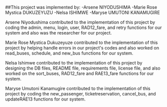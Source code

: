##This project was implemented by:
-Arsene NIYODUSHIMA
-Marie Rose Mystica DUKUZEYUZU
-Nelsa ISHIMWE
-Maryse UMUTONI KANAMUGIRE

Arsene Niyodushima contributed to the implementation of this project by coding the admin, menu, login, user, RAD12_fare,
and retry functions for our system and also was the researcher for our project.

Marie Rose Mystica Dukuzeyuze contributed to the implementation of this project by helping handle errors in our project's codes 
and also worked on read_buses, schedule, and new_bus functions for our system.

Nelsa Ishimwe contributed to the implementation of this project by designing the DB files, README file, requirements file, license file,
and also worked on the sort_buses, RAD12_fare and RAE13_fare functions for our system.

Maryse Umutoni Kanamugire contributed to the implementation of this project by coding the new_passenger, ticketreservation, cancel_bus, 
and updateRAE13 functions for our system.
